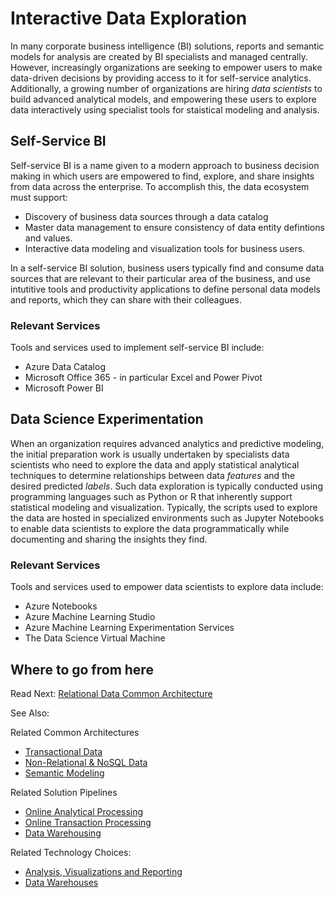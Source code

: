 # Interactive Data Exploration

In many corporate business intelligence (BI) solutions, reports and semantic models for analysis are created by BI specialists and managed centrally. However, increasingly organizations are seeking to empower users to make data-driven decisions by providing access to it for self-service analytics. Additionally, a growing number of organizations are hiring *data scientists* to build advanced analytical models, and empowering these users to explore data interactively using specialist tools for staistical modeling and analysis.

## Self-Service BI
Self-service BI is a name given to a modern approach to business decision making in which users are empowered to find, explore, and share insights from data across the enterprise. To accomplish this, the data ecosystem must support:
* Discovery of business data sources through a data catalog
* Master data management to ensure consistency of data entity defintions and values.
* Interactive data modeling and visualization tools for business users.

In a self-service BI solution, business users typically find and consume data sources that are relevant to their particular area of the business, and use intutitive tools and productivity applications to define personal data models and reports, which they can share with their colleagues.

### Relevant Services
Tools and services used to implement self-service BI include:
* Azure Data Catalog
* Microsoft Office 365 - in particular Excel and Power Pivot
* Microsoft Power BI

## Data Science Experimentation
When an organization requires advanced analytics and predictive modeling, the initial preparation work is usually undertaken by specialists data scientists who need to explore the data and apply statistical analytical techniques to determine relationships between data *features* and the desired predicted *labels*. Such data exploration is typically conducted using programming languages such as Python or R that inherently support statistical modeling and visualization. Typically, the scripts used to explore the data are hosted in specialized environments such as Jupyter Notebooks to enable data scientists to explore the data programmatically while documenting and sharing the insights they find.

### Relevant Services
Tools and services used to empower data scientists to explore data include:
* Azure Notebooks
* Azure Machine Learning Studio
* Azure Machine Learning Experimentation Services
* The Data Science Virtual Machine

## <a name="wheretogo"></a>Where to go from here

Read Next: [Relational Data Common Architecture](./relational-data.md)

See Also:

Related Common Architectures
- [Transactional Data](./transactional-data.md)
- [Non-Relational & NoSQL Data](./non-relational-data.md)
- [Semantic Modeling](./semantic-modeling.md)

Related Solution Pipelines
- [Online Analytical Processing](../solution-patterns/online-analytical-processing.md)
- [Online Transaction Processing](../solution-patterns/online-transaction-processing.md)
- [Data Warehousing](../solution-patterns/data-warehousing.md)

Related Technology Choices:
- [Analysis, Visualizations and Reporting](../technology-choices/analysis-visualizations-reporting.md)
- [Data Warehouses](../technology-choices/data-warehouses.md)
